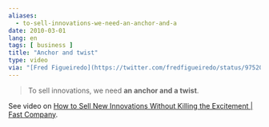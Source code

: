 ```yaml
---
aliases:
  - to-sell-innovations-we-need-an-anchor-and-a
date: 2010-03-01
lang: en
tags: [ business ]
title: "Anchor and twist"
type: video
via: "[Fred Figueiredo](https://twitter.com/fredfigueiredo/status/9752042760)"
---
```


> To sell innovations, we need **an anchor and a twist**.

See video on [How to Sell New Innovations Without Killing the Excitement | Fast Company](http://www.fastcompany.com/blog/dan-heath/switch/anchor-twist-how-sell-new-innovations).
